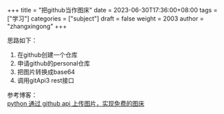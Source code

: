 +++
title = "把github当作图床"
date = 2023-06-30T17:36:00+08:00
tags = ["学习"]
categories = ["subject"]
draft = false
weight = 2003
author = "zhangxingong"
+++

思路如下：

1.  在github创建一个仓库
2.  申请github的personal仓库
3.  把图片转换成base64
4.  调用gitApi3 rest接口

参考博客：  
[python 通过 github api 上传图片，实现免费的图床](https://xiaoniuhululu.com/2021-10-20_python-github-api-upload-picture/)
